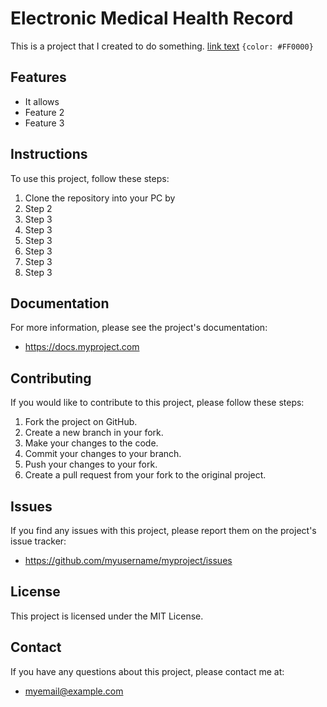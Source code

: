 # Electronic Medical Health Record

This is a project that I created to do something.
[link text](https://www.example.com "Link title") `{color: #FF0000}`

## Features

* It allows 
* Feature 2
* Feature 3

## Instructions

To use this project, follow these steps:

1. Clone the repository into your PC by
2. Step 2
3. Step 3
3. Step 3
3. Step 3
3. Step 3
3. Step 3
3. Step 3

## Documentation

For more information, please see the project's documentation:
* https://docs.myproject.com

## Contributing

If you would like to contribute to this project, please follow these steps:

1. Fork the project on GitHub.
2. Create a new branch in your fork.
3. Make your changes to the code.
4. Commit your changes to your branch.
5. Push your changes to your fork.
6. Create a pull request from your fork to the original project.

## Issues

If you find any issues with this project, please report them on the project's issue tracker:
* https://github.com/myusername/myproject/issues

## License

This project is licensed under the MIT License.

## Contact

If you have any questions about this project, please contact me at:
* myemail@example.com
